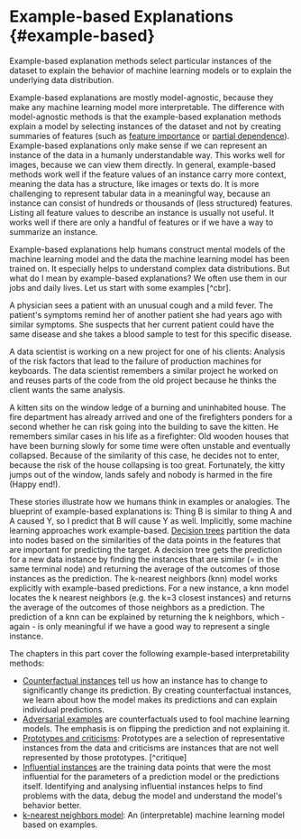 # Example-based Explanations {#example-based}

Example-based explanation methods select particular instances of the dataset to explain the behavior of machine learning models or to explain the underlying data distribution.

<!-- *Keywords: example-based explanations, case-based reasoning (CBR), solving by analogy* -->

Example-based explanations are mostly model-agnostic, because they make any machine learning model more interpretable.
The difference with model-agnostic methods is that the example-based explanation methods explain a model by selecting instances of the dataset and not by creating summaries of features (such as [feature importance](#feature-importance) or [partial dependence](#pdp)).
Example-based explanations only make sense if we can represent an instance of the data in a humanly understandable way.
This works well for images, because we can view them directly.
In general, example-based methods work well if the feature values of an instance carry more context, meaning the data has a structure, like images or texts do.
It is more challenging to represent tabular data in a meaningful way, because an instance can consist of hundreds or thousands of (less structured) features.
Listing all feature values to describe an instance is usually not useful.
It works well if there are only a handful of features or if we have a way to summarize an instance.


Example-based explanations help humans construct mental models of the machine learning model and the data the machine learning model has been trained on.
It especially helps to understand complex data distributions.
But what do I mean by example-based explanations?
We often use them in our jobs and daily lives.
Let us start with some examples [^cbr].

A physician sees a patient with an unusual cough and a mild fever.
The patient's symptoms remind her of another patient she had years ago with similar symptoms. 
She suspects that her current patient could have the same disease and she takes a blood sample to test for this specific disease.

A data scientist is working on a new project for one of his clients:
Analysis of the risk factors that lead to the failure of production machines for keyboards.
The data scientist remembers a similar project he worked on and reuses parts of the code from the old project because he thinks the client wants the same analysis.

A kitten sits on the window ledge of a burning and uninhabited house. 
The fire department has already arrived and one of the firefighters ponders for a second whether he can risk going into the building to save the kitten.
He remembers similar cases in his life as a firefighter: 
Old wooden houses that have been burning slowly for some time were often unstable and eventually collapsed.
Because of the similarity of this case, he decides not to enter, because the risk of the house collapsing is too great. 
Fortunately, the kitty jumps out of the window, lands safely and nobody is harmed in the fire (Happy end!).

These stories illustrate how we humans think in examples or analogies.
The blueprint of example-based explanations is: 
Thing B is similar to thing A and A caused Y, so I predict that B will cause Y as well.
Implicitly, some machine learning approaches work example-based.
[Decision trees](#tree) partition the data into nodes based on the similarities of the data points in the features that are important for predicting the target.
A decision tree gets the prediction for a new data instance by finding the instances that are similar (= in the same terminal node) and returning the average of the outcomes of those instances as the prediction.
The k-nearest neighbors (knn) model works explicitly with example-based predictions. 
For a new instance, a knn model locates the k nearest neighbors (e.g. the k=3 closest instances) and returns the average of the outcomes of those neighbors as a prediction.
The prediction of a knn can be explained by returning the k neighbors, which - again - is only meaningful if we have a good way to represent a single instance.

The chapters in this part cover the following example-based interpretability methods:

- [Counterfactual instances](#counterfactual) tell us how an instance has to change to significantly change its prediction. 
By creating counterfactual instances, we learn  about how the model makes its predictions and can explain individual predictions.
- [Adversarial examples](#adversarial) are counterfactuals used to fool machine learning models. 
The emphasis is on flipping the prediction and not explaining it. 
- [Prototypes and criticisms](#proto): Prototypes are a selection of representative instances from the data and criticisms are instances that are not well represented by those prototypes. [^critique]
- [Influential instances](#influential) are the training data points that were the most influential for the parameters of a prediction model or the predictions itself. 
Identifying and analysing influential instances helps to find problems with the data, debug the model and understand the model's behavior better.
- [k-nearest neighbors model](#other-interpretable): An (interpretable) machine learning model  based on examples.


